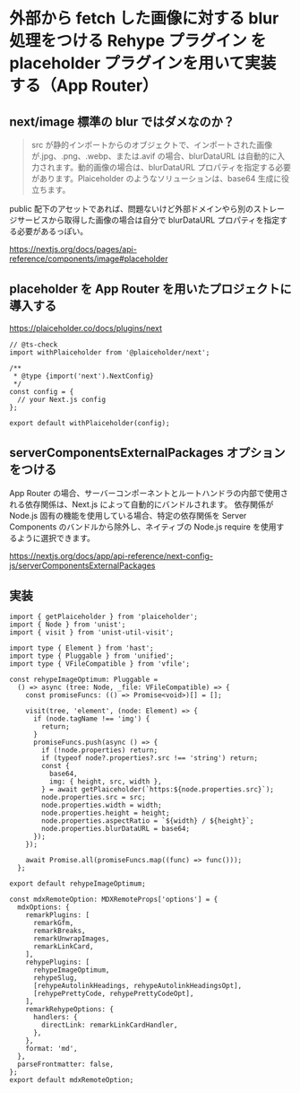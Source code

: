 # 外部から fetch した画像に対する blur 処理をつける Rehype プラグイン を placeholder プラグインを用いて実装する（App Router）

## next/image 標準の blur ではダメなのか？

> src が静的インポートからのオブジェクトで、インポートされた画像が.jpg、.png、.webp、または.avif の場合、blurDataURL は自動的に入力されます。動的画像の場合は、blurDataURL プロパティを指定する必要があります。Plaiceholder のようなソリューションは、base64 生成に役立ちます。

public 配下のアセットであれば、問題ないけど外部ドメインやら別のストレージサービスから取得した画像の場合は自分で blurDataURL プロパティを指定する必要があるっぽい。

<https://nextjs.org/docs/pages/api-reference/components/image#placeholder>

## placeholder を App Router を用いたプロジェクトに導入する

<https://plaiceholder.co/docs/plugins/next>

```tsx
// @ts-check
import withPlaiceholder from '@plaiceholder/next';

/**
 * @type {import('next').NextConfig}
 */
const config = {
  // your Next.js config
};

export default withPlaiceholder(config);
```

## serverComponentsExternalPackages オプションをつける

App Router の場合、サーバーコンポーネントとルートハンドラの内部で使用される依存関係は、Next.js によって自動的にバンドルされます。
依存関係が Node.js 固有の機能を使用している場合、特定の依存関係を Server Components のバンドルから除外し、ネイティブの Node.js require を使用するように選択できます。

<https://nextjs.org/docs/app/api-reference/next-config-js/serverComponentsExternalPackages>

## 実装

```tsx
import { getPlaiceholder } from 'plaiceholder';
import { Node } from 'unist';
import { visit } from 'unist-util-visit';

import type { Element } from 'hast';
import type { Pluggable } from 'unified';
import type { VFileCompatible } from 'vfile';

const rehypeImageOptimum: Pluggable =
  () => async (tree: Node, _file: VFileCompatible) => {
    const promiseFuncs: (() => Promise<void>)[] = [];

    visit(tree, 'element', (node: Element) => {
      if (node.tagName !== 'img') {
        return;
      }
      promiseFuncs.push(async () => {
        if (!node.properties) return;
        if (typeof node?.properties?.src !== 'string') return;
        const {
          base64,
          img: { height, src, width },
        } = await getPlaiceholder(`https:${node.properties.src}`);
        node.properties.src = src;
        node.properties.width = width;
        node.properties.height = height;
        node.properties.aspectRatio = `${width} / ${height}`;
        node.properties.blurDataURL = base64;
      });
    });

    await Promise.all(promiseFuncs.map((func) => func()));
  };

export default rehypeImageOptimum;
```

```tsx
const mdxRemoteOption: MDXRemoteProps['options'] = {
  mdxOptions: {
    remarkPlugins: [
      remarkGfm,
      remarkBreaks,
      remarkUnwrapImages,
      remarkLinkCard,
    ],
    rehypePlugins: [
      rehypeImageOptimum,
      rehypeSlug,
      [rehypeAutolinkHeadings, rehypeAutolinkHeadingsOpt],
      [rehypePrettyCode, rehypePrettyCodeOpt],
    ],
    remarkRehypeOptions: {
      handlers: {
        directLink: remarkLinkCardHandler,
      },
    },
    format: 'md',
  },
  parseFrontmatter: false,
};
export default mdxRemoteOption;
```
